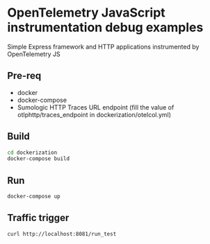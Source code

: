 # OpenTelemetry JavaScript instrumentation debug examples
Simple Express framework and HTTP applications instrumented by OpenTelemetry JS

## Pre-req
* docker
* docker-compose
* Sumologic HTTP Traces URL endpoint (fill the value of otlphttp/traces_endpoint in dockerization/otelcol.yml) 

## Build
```bash
cd dockerization
docker-compose build
```

## Run
```bash
docker-compose up
```

## Traffic trigger
```bash
curl http://localhost:8081/run_test
```
